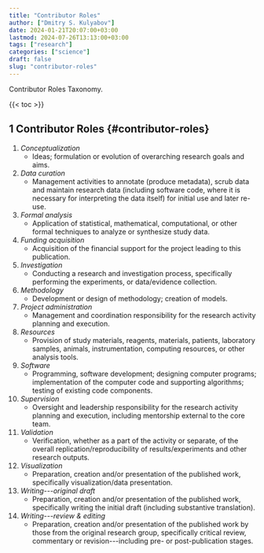 ```yaml
---
title: "Contributor Roles"
author: ["Dmitry S. Kulyabov"]
date: 2024-01-21T20:07:00+03:00
lastmod: 2024-07-26T13:13:00+03:00
tags: ["research"]
categories: ["science"]
draft: false
slug: "contributor-roles"
---
```


Contributor Roles Taxonomy.

<!--more-->

{{< toc >}}


## <span class="section-num">1</span> Contributor Roles {#contributor-roles}

1.  _Conceptualization_
    -   Ideas; formulation or evolution of overarching research goals and aims.
2.  _Data curation_
    -   Management activities to annotate (produce metadata), scrub data and maintain research data (including software code, where it is necessary for interpreting the data itself) for initial use and later re-use.
3.  _Formal analysis_
    -   Application of statistical, mathematical, computational, or other formal techniques to analyze or synthesize study data.
4.  _Funding acquisition_
    -   Acquisition of the financial support for the project leading to this publication.
5.  _Investigation_
    -   Conducting a research and investigation process, specifically performing the experiments, or data/evidence collection.
6.  _Methodology_
    -   Development or design of methodology; creation of models.
7.  _Project administration_
    -   Management and coordination responsibility for the research activity planning and execution.
8.  _Resources_
    -   Provision of study materials, reagents, materials, patients, laboratory samples, animals, instrumentation, computing resources, or other analysis tools.
9.  _Software_
    -   Programming, software development; designing computer programs; implementation of the computer code and supporting algorithms; testing of existing code components.
10. _Supervision_
    -   Oversight and leadership responsibility for the research activity planning and execution, including mentorship external to the core team.
11. _Validation_
    -   Verification, whether as a part of the activity or separate, of the overall replication/reproducibility of results/experiments and other research outputs.
12. _Visualization_
    -   Preparation, creation and/or presentation of the published work, specifically visualization/data presentation.
13. _Writing---original draft_
    -   Preparation, creation and/or presentation of the published work, specifically writing the initial draft (including substantive translation).
14. _Writing---review &amp; editing_
    -   Preparation, creation and/or presentation of the published work by those from the original research group, specifically critical review, commentary or revision---including pre- or post-publication stages.
